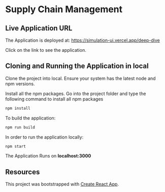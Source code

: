 # Supply Chain Management

## Live Application URL

The Application is deployed at: https://simulation-ui.vercel.app/deep-dive

Click on the link to see the application.


## Cloning and Running the Application in local

Clone the project into local. Ensure your system has the latest node and npm versions.

Install all the npm packages. Go into the project folder and type the following command to install all npm packages

```bash
npm install
```

To build the application:

```bash
npm run build
```

In order to run the application locally:

```bash
npm start
```

The Application Runs on **localhost:3000**

## Resources
This project was bootstrapped with [Create React App](https://github.com/facebook/create-react-app).
